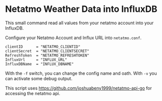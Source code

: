 # Netatmo Weather Data into InfluxDB

This small command read all values from your netatmo account into your InfluxDB.

Configure your Netatmo Account and Influx URL into `netatmo.conf`.

```
clientID      = "NETATMO_CLIENTID"
clientSecret  = "NETATMO_CLIENTSECRET"
RefreshToken  = "NETATMO_REFRESHTOKEN"
InfluxUrl     = "INFLUX_URL"
InfluxDBName  = "INFLUX_DBNAME"
```

With the `-f` switch, you can change the config name and oath.
With `-v` you can activate some debug output.

This script uses https://github.com/joshuabeny1999/netatmo-api-go for 
accessing the netatmo api.

